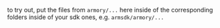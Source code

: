 to try out,
put the files from `armory/...` here 
inside of the corresponding folders 
inside of your sdk ones, e.g. `armsdk/armory/...` 